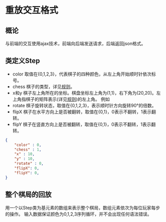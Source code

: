 重放交互格式
============

概论
-----
与前端的交互使用ajax技术，前端向后端发送请求，后端返回json格式。

类定义Step
----------
- color 取值在{0,1,2,3}，代表棋子的四种颜色，从左上角开始顺时针依次标号。
- chess 棋子的类型，详见[规则](RULES.md)。
- x和y 棋子左上角所在的坐标。棋盘坐标左上角为(1,1)，右下角为(20,20)。左上角指棋子的矩阵表示(详见[规则](RULES.md))的左上角。
例如
- rotate 棋子旋转状态，取值在{0,1,2,3}，表示顺时针方向旋转90°的倍数。
- flipX 棋子在水平方向上是否被翻转，取值在{0,1}，0表示不翻转，1表示翻转。
- flipY 棋子在竖直方向上是否被翻转，取值在{0,1}，0表示不翻转，1表示翻转。
```json
{
	"color" : 0,
	"chess" : 1,
	"x" : 10,
	"y" : 10,
	"rotate" : 0,
	"flipX": 0,
	"flipY": 0,
}
```

整个棋局的回放
-----------
用一个以Step类为基元素的数组来表示整个棋局，数组元素依次为每位玩家每步的操作。
输入数据保证颜色为0,1,2,3序列循环，并不会出现任何语法错误。
